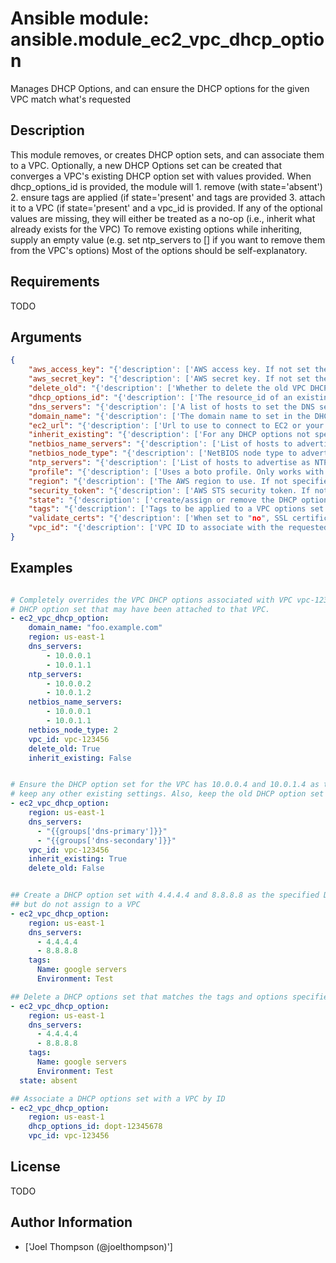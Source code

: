 # Ansible module: ansible.module_ec2_vpc_dhcp_option


Manages DHCP Options, and can ensure the DHCP options for the given VPC match what's requested

## Description

This module removes, or creates DHCP option sets, and can associate them to a VPC. Optionally, a new DHCP Options set can be created that converges a VPC's existing DHCP option set with values provided. When dhcp_options_id is provided, the module will 1. remove (with state='absent') 2. ensure tags are applied (if state='present' and tags are provided 3. attach it to a VPC (if state='present' and a vpc_id is provided. If any of the optional values are missing, they will either be treated as a no-op (i.e., inherit what already exists for the VPC) To remove existing options while inheriting, supply an empty value (e.g. set ntp_servers to [] if you want to remove them from the VPC's options) Most of the options should be self-explanatory.

## Requirements

TODO

## Arguments

``` json
{
    "aws_access_key": "{'description': ['AWS access key. If not set then the value of the AWS_ACCESS_KEY_ID, AWS_ACCESS_KEY or EC2_ACCESS_KEY environment variable is used.'], 'aliases': ['ec2_access_key', 'access_key']}",
    "aws_secret_key": "{'description': ['AWS secret key. If not set then the value of the AWS_SECRET_ACCESS_KEY, AWS_SECRET_KEY, or EC2_SECRET_KEY environment variable is used.'], 'aliases': ['ec2_secret_key', 'secret_key']}",
    "delete_old": "{'description': ['Whether to delete the old VPC DHCP option set when associating a new one. This is primarily useful for debugging/development purposes when you want to quickly roll back to the old option set. Note that this setting will be ignored, and the old DHCP option set will be preserved, if it is in use by any other VPC. (Otherwise, AWS will return an error.)'], 'type': 'bool', 'default': True}",
    "dhcp_options_id": "{'description': ['The resource_id of an existing DHCP options set. If this is specified, then it will override other settings, except tags (which will be updated to match)'], 'version_added': '2.1'}",
    "dns_servers": "{'description': ['A list of hosts to set the DNS servers for the VPC to. (Should be a list of IP addresses rather than host names.)']}",
    "domain_name": "{'description': ['The domain name to set in the DHCP option sets']}",
    "ec2_url": "{'description': ['Url to use to connect to EC2 or your Eucalyptus cloud (by default the module will use EC2 endpoints). Ignored for modules where region is required. Must be specified for all other modules if region is not used. If not set then the value of the EC2_URL environment variable, if any, is used.']}",
    "inherit_existing": "{'description': ['For any DHCP options not specified in these parameters, whether to inherit them from the options set already applied to vpc_id, or to reset them to be empty.'], 'type': 'bool', 'default': False}",
    "netbios_name_servers": "{'description': ['List of hosts to advertise as NetBIOS servers.']}",
    "netbios_node_type": "{'description': ['NetBIOS node type to advertise in the DHCP options. The AWS recommendation is to use 2 (when using netbios name services) http://docs.aws.amazon.com/AmazonVPC/latest/UserGuide/VPC_DHCP_Options.html']}",
    "ntp_servers": "{'description': ['List of hosts to advertise as NTP servers for the VPC.']}",
    "profile": "{'description': ['Uses a boto profile. Only works with boto >= 2.24.0.'], 'version_added': '1.6'}",
    "region": "{'description': ['The AWS region to use. If not specified then the value of the AWS_REGION or EC2_REGION environment variable, if any, is used. See U(http://docs.aws.amazon.com/general/latest/gr/rande.html#ec2_region)'], 'required': False, 'aliases': ['aws_region', 'ec2_region']}",
    "security_token": "{'description': ['AWS STS security token. If not set then the value of the AWS_SECURITY_TOKEN or EC2_SECURITY_TOKEN environment variable is used.'], 'aliases': ['access_token'], 'version_added': '1.6'}",
    "state": "{'description': ['create/assign or remove the DHCP options. If state is set to absent, then a DHCP options set matched either by id, or tags and options will be removed if possible.'], 'default': 'present', 'choices': ['absent', 'present'], 'version_added': '2.1'}",
    "tags": "{'description': ['Tags to be applied to a VPC options set if a new one is created, or if the resource_id is provided. (options must match)'], 'aliases': ['resource_tags'], 'version_added': '2.1'}",
    "validate_certs": "{'description': ['When set to "no", SSL certificates will not be validated for boto versions >= 2.6.0.'], 'type': 'bool', 'default': True, 'version_added': '1.5'}",
    "vpc_id": "{'description': ['VPC ID to associate with the requested DHCP option set. If no vpc id is provided, and no matching option set is found then a new DHCP option set is created.']}",
}
```

## Examples


``` yaml

# Completely overrides the VPC DHCP options associated with VPC vpc-123456 and deletes any existing
# DHCP option set that may have been attached to that VPC.
- ec2_vpc_dhcp_option:
    domain_name: "foo.example.com"
    region: us-east-1
    dns_servers:
        - 10.0.0.1
        - 10.0.1.1
    ntp_servers:
        - 10.0.0.2
        - 10.0.1.2
    netbios_name_servers:
        - 10.0.0.1
        - 10.0.1.1
    netbios_node_type: 2
    vpc_id: vpc-123456
    delete_old: True
    inherit_existing: False


# Ensure the DHCP option set for the VPC has 10.0.0.4 and 10.0.1.4 as the specified DNS servers, but
# keep any other existing settings. Also, keep the old DHCP option set around.
- ec2_vpc_dhcp_option:
    region: us-east-1
    dns_servers:
      - "{{groups['dns-primary']}}"
      - "{{groups['dns-secondary']}}"
    vpc_id: vpc-123456
    inherit_existing: True
    delete_old: False


## Create a DHCP option set with 4.4.4.4 and 8.8.8.8 as the specified DNS servers, with tags
## but do not assign to a VPC
- ec2_vpc_dhcp_option:
    region: us-east-1
    dns_servers:
      - 4.4.4.4
      - 8.8.8.8
    tags:
      Name: google servers
      Environment: Test

## Delete a DHCP options set that matches the tags and options specified
- ec2_vpc_dhcp_option:
    region: us-east-1
    dns_servers:
      - 4.4.4.4
      - 8.8.8.8
    tags:
      Name: google servers
      Environment: Test
  state: absent

## Associate a DHCP options set with a VPC by ID
- ec2_vpc_dhcp_option:
    region: us-east-1
    dhcp_options_id: dopt-12345678
    vpc_id: vpc-123456


```

## License

TODO

## Author Information
  - ['Joel Thompson (@joelthompson)']

